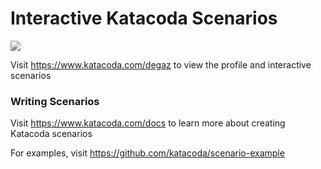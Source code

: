 # Interactive Katacoda Scenarios

[![](http://shields.katacoda.com/katacoda/degaz/count.svg)](https://www.katacoda.com/degaz "Get your profile on Katacoda.com")

Visit https://www.katacoda.com/degaz to view the profile and interactive scenarios

### Writing Scenarios
Visit https://www.katacoda.com/docs to learn more about creating Katacoda scenarios

For examples, visit https://github.com/katacoda/scenario-example
